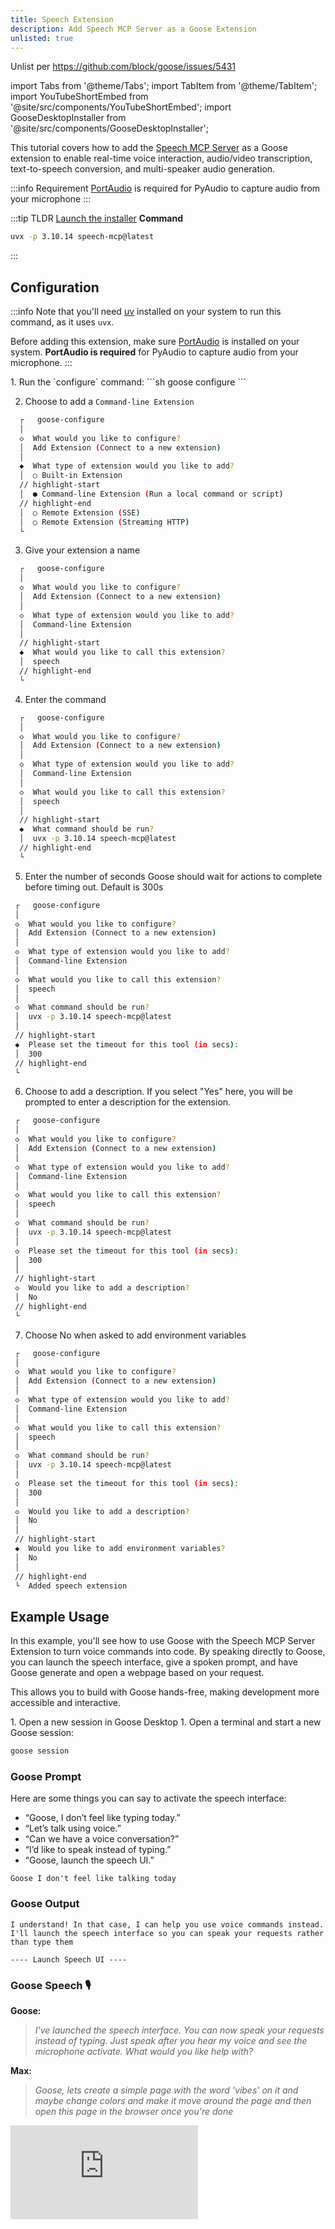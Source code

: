 ```yaml
---
title: Speech Extension
description: Add Speech MCP Server as a Goose Extension
unlisted: true
---
```


Unlist per https://github.com/block/goose/issues/5431

import Tabs from '@theme/Tabs';
import TabItem from '@theme/TabItem';
import YouTubeShortEmbed from '@site/src/components/YouTubeShortEmbed';
import GooseDesktopInstaller from '@site/src/components/GooseDesktopInstaller';

<YouTubeShortEmbed videoUrl="https://youtube.com/embed/rurAp_WzOiY" />


This tutorial covers how to add the [Speech MCP Server](https://github.com/Kvadratni/speech-mcp) as a Goose extension to enable real-time voice interaction, audio/video transcription, text-to-speech conversion, and multi-speaker audio generation.

:::info Requirement
[PortAudio](https://github.com/GoogleCloudPlatform/python-docs-samples/blob/main/scripts/readme-gen/templates/install_portaudio.tmpl.rst#install-portaudio) is required for PyAudio to capture audio from your microphone
:::

:::tip TLDR
<Tabs groupId="interface">
  <TabItem value="ui" label="goose Desktop" default>
  [Launch the installer](goose://extension?cmd=uvx&arg=-p&arg=3.10.14&arg=speech-mcp@latest&id=speech_mcp&name=Speech%20Interface&description=Voice%20interaction%20with%20audio%20visualization%20for%20Goose)
  </TabItem>
  <TabItem value="cli" label="goose CLI">
  **Command**
  ```sh
  uvx -p 3.10.14 speech-mcp@latest
  ```
  </TabItem>
</Tabs>
:::

## Configuration

:::info
Note that you'll need [uv](https://docs.astral.sh/uv/#installation) installed on your system to run this command, as it uses `uvx`.

Before adding this extension, make sure [PortAudio](https://github.com/GoogleCloudPlatform/python-docs-samples/blob/main/scripts/readme-gen/templates/install_portaudio.tmpl.rst#install-portaudio) is installed on your system. **PortAudio is required** for PyAudio to capture audio from your microphone.
:::

<Tabs groupId="interface">
  <TabItem value="ui" label="goose Desktop" default>
  <GooseDesktopInstaller
    extensionId="speech_mcp"
    extensionName="Speech Interface"
    description="Voice interaction with audio visualization for Goose"
    command="uvx"
    args={["-p", "3.10.14", "speech-mcp@latest"]}
  />
  </TabItem>
  <TabItem value="cli" label="goose CLI">
  1. Run the `configure` command:
  ```sh
  goose configure
  ```

  2. Choose to add a `Command-line Extension`
  ```sh
    ┌   goose-configure 
    │
    ◇  What would you like to configure?
    │  Add Extension (Connect to a new extension) 
    │
    ◆  What type of extension would you like to add?
    │  ○ Built-in Extension 
    // highlight-start    
    │  ● Command-line Extension (Run a local command or script)
    // highlight-end    
    │  ○ Remote Extension (SSE) 
    │  ○ Remote Extension (Streaming HTTP) 
    └ 
  ```

  3. Give your extension a name
  ```sh
    ┌   goose-configure 
    │
    ◇  What would you like to configure?
    │  Add Extension (Connect to a new extension) 
    │
    ◇  What type of extension would you like to add?
    │  Command-line Extension 
    │
    // highlight-start
    ◆  What would you like to call this extension?
    │  speech
    // highlight-end
    └ 
  ```

  4. Enter the command
  ```sh
    ┌   goose-configure 
    │
    ◇  What would you like to configure?
    │  Add Extension (Connect to a new extension) 
    │
    ◇  What type of extension would you like to add?
    │  Command-line Extension 
    │
    ◇  What would you like to call this extension?
    │  speech
    │
    // highlight-start
    ◆  What command should be run?
    │  uvx -p 3.10.14 speech-mcp@latest
    // highlight-end
    └ 
  ```  

  5. Enter the number of seconds Goose should wait for actions to complete before timing out. Default is 300s
   ```sh
    ┌   goose-configure 
    │
    ◇  What would you like to configure?
    │  Add Extension (Connect to a new extension) 
    │
    ◇  What type of extension would you like to add?
    │  Command-line Extension 
    │
    ◇  What would you like to call this extension?
    │  speech
    │
    ◇  What command should be run?
    │  uvx -p 3.10.14 speech-mcp@latest
    │
    // highlight-start
    ◆  Please set the timeout for this tool (in secs):
    │  300
    // highlight-end
    └ 
  ```  

  6. Choose to add a description. If you select "Yes" here, you will be prompted to enter a description for the extension.
   ```sh
    ┌   goose-configure 
    │
    ◇  What would you like to configure?
    │  Add Extension (Connect to a new extension) 
    │
    ◇  What type of extension would you like to add?
    │  Command-line Extension 
    │
    ◇  What would you like to call this extension?
    │  speech
    │
    ◇  What command should be run?
    │  uvx -p 3.10.14 speech-mcp@latest
    │
    ◇  Please set the timeout for this tool (in secs):
    │  300
    │
    // highlight-start
    ◇  Would you like to add a description?
    │  No
    // highlight-end
    └ 
  ```

  7. Choose No when asked to add environment variables
   ```sh
    ┌   goose-configure 
    │
    ◇  What would you like to configure?
    │  Add Extension (Connect to a new extension) 
    │
    ◇  What type of extension would you like to add?
    │  Command-line Extension 
    │
    ◇  What would you like to call this extension?
    │  speech
    │
    ◇  What command should be run?
    │  uvx -p 3.10.14 speech-mcp@latest
    │
    ◇  Please set the timeout for this tool (in secs):
    │  300
    │
    ◇  Would you like to add a description?
    │  No
    │
    // highlight-start
    ◆  Would you like to add environment variables?
    │  No
    │
    // highlight-end
    └  Added speech extension
  ```  

  </TabItem>
</Tabs>


## Example Usage
In this example, you'll see how to use Goose with the Speech MCP Server Extension to turn voice commands into code. By speaking directly to Goose, you can launch the speech interface, give a spoken prompt, and have Goose generate and open a webpage based on your request.

This allows you to build with Goose hands-free, making development more accessible and interactive.

<Tabs groupId="interface">
  <TabItem value="ui" label="goose Desktop" default>
   1. Open a new session in Goose Desktop
  </TabItem>
  <TabItem value="cli" label="goose CLI">
  1. Open a terminal and start a new Goose session:

  ```sh
  goose session
  ```

  </TabItem>
</Tabs>

### Goose Prompt
Here are some things you can say to activate the speech interface:

- “Goose, I don’t feel like typing today.”
- “Let’s talk using voice.”
- “Can we have a voice conversation?”
- “I’d like to speak instead of typing.”
- “Goose, launch the speech UI.”

```
Goose I don't feel like talking today
```
### Goose Output
```
I understand! In that case, I can help you use voice commands instead. I'll launch the speech interface so you can speak your requests rather than type them

---- Launch Speech UI ----
```

### Goose Speech 🎙️

**Goose:** 
>_I've launched the speech interface. You can now speak your requests instead of typing. Just speak after you hear my voice and see the microphone activate. What would you like help with?_


**Max:** 

>_Goose, lets create a simple page with the word 'vibes' on it and maybe change colors and make it move around the page and then open this page in the browser once you're done_


<div style={{ width: "100%", height: 0, position: "relative", paddingBottom: "56.25%" }}>
  <iframe
    src="https://www.youtube.com/embed/vbD8IHwx-OY"
    frameBorder="0"
    allow="accelerometer; autoplay; clipboard-write; encrypted-media; gyroscope; picture-in-picture"
    allowFullScreen
    title="YouTube video"
    style={{ position: "absolute", top: 0, left: 0, width: "100%", height: "100%" }}
  ></iframe>
</div>

